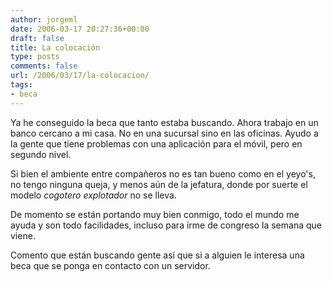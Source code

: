 ```yaml
---
author: jorgeml
date: 2006-03-17 20:27:36+00:00
draft: false
title: La colocación
type: posts
comments: false
url: /2006/03/17/la-colocacion/
tags:
- beca
---
```


Ya he conseguido la beca que tanto estaba buscando. Ahora trabajo en un banco cercano a mi casa. No en una sucursal sino en las oficinas. Ayudo a la gente que tiene problemas con una aplicación para el móvil, pero en segundo nivel.

Si bien el ambiente entre compañeros no es tan bueno como en el yeyo's, no tengo ninguna queja, y menos aún de la jefatura, donde por suerte el modelo _cogotero explotador_ no se lleva.

De momento se están portando muy bien conmigo, todo el mundo me ayuda y son todo facilidades, incluso para irme de congreso la semana que viene.

Comento que están buscando gente así que si a alguien le interesa una beca que se ponga en contacto con un servidor.
